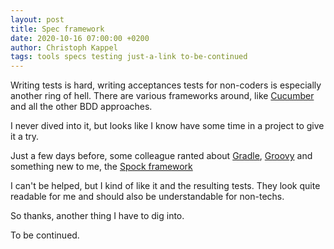 ```yaml
---
layout: post
title: Spec framework
date: 2020-10-16 07:00:00 +0200
author: Christoph Kappel
tags: tools specs testing just-a-link to-be-continued
---
```

Writing tests is hard, writing acceptances tests for non-coders is especially another ring of hell.
There are various frameworks around, like [Cucumber](https://cucumber.io) and all the other BDD
approaches.

I never dived into it, but looks like I know have some time in a project to give it a try.

Just a few days before, some colleague ranted about [Gradle](https://gradle.org),
[Groovy](https://groovy-lang.org) and something new to me, the [Spock framework](http://spockframework.org/)

I can't be helped, but I kind of like it and the resulting tests. They look quite readable for me
and should also be understandable for non-techs.

So thanks, another thing I have to dig into.

To be continued.
